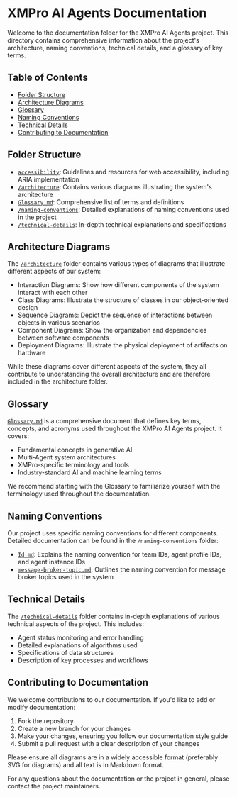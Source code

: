 # XMPro AI Agents Documentation

Welcome to the documentation folder for the XMPro AI Agents project. This directory contains comprehensive information about the project's architecture, naming conventions, technical details, and a glossary of key terms.

## Table of Contents

- [Folder Structure](#folder-structure)
- [Architecture Diagrams](#architecture-diagrams)
- [Glossary](#glossary)
- [Naming Conventions](#naming-conventions)
- [Technical Details](#technical-details)
- [Contributing to Documentation](#contributing-to-documentation)

## Folder Structure

- [`accessibility`](accessibility.md): Guidelines and resources for web accessibility, including ARIA implementation
- [`/architecture`](architecture): Contains various diagrams illustrating the system's architecture
- [`Glossary.md`](Glossary.md): Comprehensive list of terms and definitions
- [`/naming-conventions`](naming-conventions): Detailed explanations of naming conventions used in the project
- [`/technical-details`](technical-details): In-depth technical explanations and specifications

## Architecture Diagrams

The [`/architecture`](architecture) folder contains various types of diagrams that illustrate different aspects of our system:

- Interaction Diagrams: Show how different components of the system interact with each other
- Class Diagrams: Illustrate the structure of classes in our object-oriented design
- Sequence Diagrams: Depict the sequence of interactions between objects in various scenarios
- Component Diagrams: Show the organization and dependencies between software components
- Deployment Diagrams: Illustrate the physical deployment of artifacts on hardware

While these diagrams cover different aspects of the system, they all contribute to understanding the overall architecture and are therefore included in the architecture folder.

## Glossary

[`Glossary.md`](docs/Glossary.md) is a comprehensive document that defines key terms, concepts, and acronyms used throughout the XMPro AI Agents project. It covers:

- Fundamental concepts in generative AI
- Multi-Agent system architectures
- XMPro-specific terminology and tools
- Industry-standard AI and machine learning terms

We recommend starting with the Glossary to familiarize yourself with the terminology used throughout the documentation.

## Naming Conventions

Our project uses specific naming conventions for different components. Detailed documentation can be found in the `/naming-conventions` folder:

- [`Id.md`](naming-conventions/Id.md): Explains the naming convention for team IDs, agent profile IDs, and agent instance IDs
- [`message-broker-topic.md`](naming-conventions/message-broker-topic.md): Outlines the naming convention for message broker topics used in the system

## Technical Details

The [`/technical-details`](technical-details) folder contains in-depth explanations of various technical aspects of the project. This includes:

- Agent status monitoring and error handling
- Detailed explanations of algorithms used
- Specifications of data structures
- Description of key processes and workflows

## Contributing to Documentation

We welcome contributions to our documentation. If you'd like to add or modify documentation:

1. Fork the repository
2. Create a new branch for your changes
3. Make your changes, ensuring you follow our documentation style guide
4. Submit a pull request with a clear description of your changes

Please ensure all diagrams are in a widely accessible format (preferably SVG for diagrams) and all text is in Markdown format.

For any questions about the documentation or the project in general, please contact the project maintainers.
